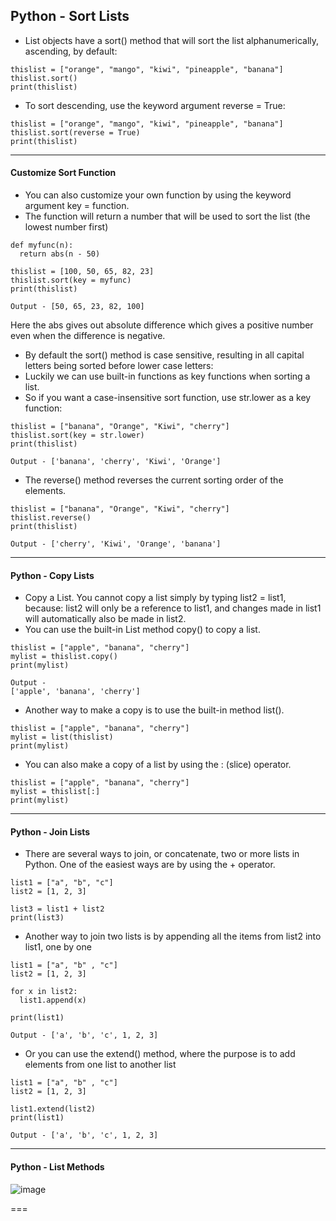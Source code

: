 ## Python - Sort Lists

- List objects have a sort() method that will sort the list alphanumerically, ascending, by default:

```
thislist = ["orange", "mango", "kiwi", "pineapple", "banana"]
thislist.sort()
print(thislist)
```

- To sort descending, use the keyword argument reverse = True:
```
thislist = ["orange", "mango", "kiwi", "pineapple", "banana"]
thislist.sort(reverse = True)
print(thislist)
```

---

#### Customize Sort Function

- You can also customize your own function by using the keyword argument key = function.
- The function will return a number that will be used to sort the list (the lowest number first)

```
def myfunc(n):
  return abs(n - 50)

thislist = [100, 50, 65, 82, 23]
thislist.sort(key = myfunc)
print(thislist)

Output - [50, 65, 23, 82, 100]
```
Here the abs gives out absolute difference which gives a positive number even when the difference is negative.

- By default the sort() method is case sensitive, resulting in all capital letters being sorted before lower case letters:
- Luckily we can use built-in functions as key functions when sorting a list.
- So if you want a case-insensitive sort function, use str.lower as a key function:

```
thislist = ["banana", "Orange", "Kiwi", "cherry"]
thislist.sort(key = str.lower)
print(thislist)

Output - ['banana', 'cherry', 'Kiwi', 'Orange']
```

- The reverse() method reverses the current sorting order of the elements.
```
thislist = ["banana", "Orange", "Kiwi", "cherry"]
thislist.reverse()
print(thislist)

Output - ['cherry', 'Kiwi', 'Orange', 'banana']
```

---

#### Python - Copy Lists

- Copy a List. You cannot copy a list simply by typing list2 = list1, because: list2 will only be a reference to list1, and changes made in list1 will automatically also be made in list2.
- You can use the built-in List method copy() to copy a list.
```
thislist = ["apple", "banana", "cherry"]
mylist = thislist.copy()
print(mylist)

Output -
['apple', 'banana', 'cherry']
```

- Another way to make a copy is to use the built-in method list().
```
thislist = ["apple", "banana", "cherry"]
mylist = list(thislist)
print(mylist)
```

- You can also make a copy of a list by using the : (slice) operator.
```
thislist = ["apple", "banana", "cherry"]
mylist = thislist[:]
print(mylist)
```
---

#### Python - Join Lists

- There are several ways to join, or concatenate, two or more lists in Python. One of the easiest ways are by using the + operator.
```
list1 = ["a", "b", "c"]
list2 = [1, 2, 3]

list3 = list1 + list2
print(list3)
```

- Another way to join two lists is by appending all the items from list2 into list1, one by one
```
list1 = ["a", "b" , "c"]
list2 = [1, 2, 3]

for x in list2:
  list1.append(x)

print(list1)

Output - ['a', 'b', 'c', 1, 2, 3]
```

- Or you can use the extend() method, where the purpose is to add elements from one list to another list
```
list1 = ["a", "b" , "c"]
list2 = [1, 2, 3]

list1.extend(list2)
print(list1)

Output - ['a', 'b', 'c', 1, 2, 3]
```

---

#### Python - List Methods

![image](https://github.com/user-attachments/assets/7f031243-1e7d-4c59-83b8-c72e79888e22)

===

